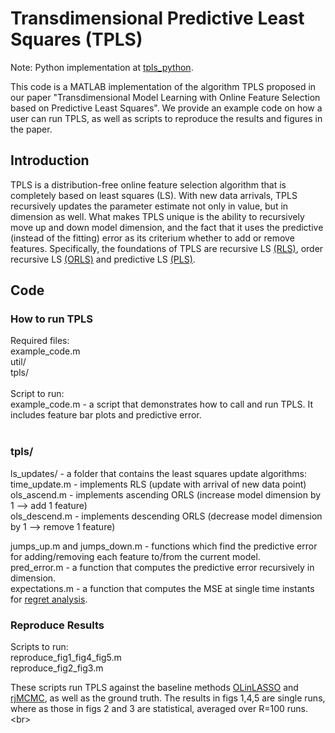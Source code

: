 # Transdimensional Predictive Least Squares (TPLS)

Note: Python implementation at [tpls_python](https://github.com/marija-iloska/tpls_python).

This code is a MATLAB implementation of the algorithm TPLS proposed in our paper "Transdimensional Model Learning with Online Feature Selection based on Predictive Least Squares".
We provide an example code on how a user can run TPLS, as well as scripts to reproduce the results and figures in the paper.

## Introduction
TPLS is a distribution-free online feature selection algorithm that is completely based on least squares (LS). With new data arrivals, TPLS recursively updates the parameter estimate not only
in value, but in dimension as well. What makes TPLS unique is the ability to recursively move up and down model dimension, and the fact that it uses the predictive (instead of the fitting) error as its criterium whether to add or remove features.
Specifically, the foundations of TPLS are recursive LS [(RLS)](https://dl.acm.org/doi/book/10.5555/151045), order recursive LS [(ORLS)](https://dl.acm.org/doi/book/10.5555/151045) and predictive LS [(PLS)](https://academic.oup.com/imamci/article-abstract/3/2-3/211/660741).

## Code

### How to run TPLS
Required files: <br/> 
example_code.m <br/> 
util/ <br/> 
tpls/ <br/> 
<br/> 
Script to run: <br/>
example_code.m - a script that demonstrates how to call and run TPLS. It includes feature bar plots and predictive error. <br/> 
<br/> 

### tpls/
ls_updates/ - a folder that contains the least squares update algorithms: <br/> 
time_update.m  - implements RLS (update with arrival of new data point) <br/> 
ols_ascend.m  - implements ascending ORLS (increase model dimension by 1 --> add 1 feature) <br/> 
ols_descend.m - implements descending ORLS (decrease model dimension by 1 --> remove 1 feature) <br/> 

jumps_up.m  and  jumps_down.m - functions which find the predictive error for adding/removing each feature to/from the current model. <br/> 
pred_error.m - a function that computes the predictive error recursively in dimension. <br/> 
expectations.m - a function that computes the MSE at single time instants for [regret analysis](https://pubsonline.informs.org/doi/abs/10.1287/opre.30.5.961). <br/> 

### Reproduce Results
Scripts to run: <br/>
reproduce_fig1_fig4_fig5.m <br/>
reproduce_fig2_fig3.m <br/>

These scripts run TPLS against the baseline methods [OLinLASSO](https://proceedings.mlr.press/v206/yang23g.html) and [rjMCMC](https://ieeexplore.ieee.org/abstract/document/7089644?casa_token=SiWa6_nyqegAAAAA:Kmx-raPBJg8OPWSNuAT5UXbUtAQ5DXdzmgbg2N8lm2JCkKIlIvLNDMY4AE_Bc80_FU8wAFylng), as well as the ground truth. The results in figs 1,4,5 are single runs, where as those in figs 2 and 3 are statistical, averaged over R=100 runs. <br\>




